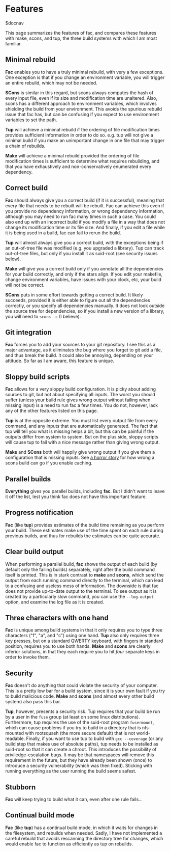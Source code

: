 # Features

$docnav

This page summarizes the features of fac, and compares these features
with make, scons, and tup, the three build systems with which I am
most familiar.

## Minimal rebuild

**Fac** enables you to have a truly minimal rebuild, with very a few
exceptions.  One exception is that if you change an environment
variable, you will trigger an entire rebuild, which may not be needed.

**SCons** is similar in this regard, but scons always computes the
hash of every input file, even if its size and modification time are
unaltered.  Also, scons has a different approach to environment
variables, which involves shielding the build from your environment.
This avoids the spurious rebuild issue that fac has, but can be
confusing if you expect to use environment variables to set the path.

**Tup** will achieve a minimal rebuild if the ordering of file
modification times provides sufficient information in order to do so.
e.g. tup will not give a minimal build if you make an unimportant
change in one file that may trigger a chain of rebuilds.

**Make** will achieve a minimal rebuild provided the ordering of file
modification times is sufficient to determine what requires
rebuilding, and that you have exhaustively and non-conservatively
enumerated every dependency.

## Correct build

**Fac** should always give you a correct build (if it is successful),
meaning that every file that needs to be rebuilt will be rebuilt.  Fac
can achieve this even if you provide no dependency information, or
wrong dependency information, although you may need to run fac many
times in such a case.  You could also end up with an incorrect build
if you modify a file in a way that does not change its modification
time or its file size.  And finally, if you edit a file while it is
being used in a build, fac can fail to rerun the build.

**Tup** will almost always give you a correct build, with the
exceptions being if an out-of-tree file was modified (e.g. you
upgraded a library).  Tup can track out-of-tree files, but only if you
install it as suid-root (see security issues below).

**Make** will give you a correct build only if you annotate all the
dependencies for your build correctly, and only if the stars align.
If you edit your makefile, change environment variables, have issues
with your clock, etc, your build will not be correct.

**SCons** puts in some effort towards getting a correct build.  It
likely succeeds, provided it is either able to figure out all the
dependencies correctly, or you specify all dependencies manually.  It
does not look outside the source tree for dependencies, so if you
install a new version of a library, you will need to `scons -c` (I
believe).

## Git integration

**Fac** forces you to add your sources to your git repository.  I see
  this as a major advantage, as it eliminates the bug where you forget
  to git add a file, and thus break the build.  It could also be
  annoying, depending on your attitude.  So far as I am aware, this
  feature is unique.

## Sloppy build scripts

**Fac** allows for a very sloppy build configuration.  It is picky
  about adding sources to git, but not about specifying all inputs.
  The worst you should suffer (unless your build rule gives wrong
  output without failing when missing input) is a need to run fac
  a few times.  You do not, however, lack any of the other features
  listed on this page.

**Tup** is at the opposite extreme.  You must list every output file
  from every command, and any inputs that are automatically
  generated.  The fact that tup will tell you what is missing helps a
  bit, but this can be painful if the outputs differ from system to
  system.  But on the plus side, sloppy scripts will cause tup to fail
  with a nice message rather than giving wrong output.

**Make** and **SCons** both will happily give wrong output if you give
  them a configuration that is missing inputs.  See
  [a horror story](fac-vs-scons.html) for how wrong a scons build can
  go if you enable caching.

## Parallel builds

**Everything** gives you parallel builds, including **fac**.  But I
  didn't want to leave it off the list, lest you think fac does not
  have this important feature.

## Progress notification

**Fac** (like **tup**) provides estimates of the build time remaining
  as you perform your build.  These estimates make use of the time
  spent on each rule during previous builds, and thus for rebuilds the
  estimates can be quite accurate.

## Clear build output

When performing a parallel build, **fac** shows the output of each
build (by default only the failing builds) separately, right after the
build command itself is printed.  This is in stark contrast to
**make** and **scons**, which send the output from each running
command directly to the terminal, which can lead to a confusing and
useless mess of information.  The downside is that fac does not
provide up-to-date output to the terminal.  To see output as it is
created by a particularly slow command, you can use the `--log-output`
option, and examine the log file as it is created.

## Three characters with one hand

**Fac** is unique among build systems in that it only requires you to
  type three characters ("f", "a", and "c") using one hand.  **Tup**
  also only requires three key presses, but on a standard QWERTY
  keyboard, with fingers in standard position, requires you to use
  both hands.  **Make** and **scons** are clearly inferior solutions,
  in that they each require you to hit *four* separate keys in order
  to invoke them.

## Security

**Fac** doesn't do anything that could violate the security of your
  computer.  This is a pretty low bar for a build system, since it is
  your own fault if you try to build malicious code.  **Make** and
  **scons** (and almost every other build system) also pass this bar.

**Tup**, however, presents a security risk.  Tup requires that your
  build be run by a user in the `fuse` group (at least on some linux
  distributions).  Furthermore, tup requires the use of the suid-root
  program `fusermount`, which can cause problems if you try to build
  in a directory that is nfs-mounted with rootsquash (the more secure
  default) that is not world-readable.  Finally, if you want to use
  tup to build with `gcc --coverage` (or any build step that makes use
  of absolute paths), tup needs to be installed as suid-root so that
  it can create a chroot.  This introduces the possibility of
  priviledge-escalation bugs.  It may be that namespaces will remove
  this requirement in the future, but they have already been shown
  (once) to introduce a security vulnerability (which was then fixed).
  Sticking with running everything as the user running the build seems
  safest.

## Stubborn

**Fac** will keep trying to build what it can, even after one rule
  fails...

## Continual build mode

**Fac** (like **tup**) has a continual build mode, in which it waits
  for changes in the filesystem, and rebuilds when needed.  Sadly, I
  have not implemented a careful rebuild that avoids rescanning the
  directory tree for changes, which would enable fac to function as
  efficiently as tup on rebuilds.
